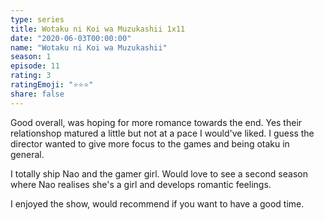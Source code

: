 ```yaml
---
type: series
title: Wotaku ni Koi wa Muzukashii 1x11
date: "2020-06-03T00:00:00"
name: "Wotaku ni Koi wa Muzukashii"
season: 1
episode: 11
rating: 3
ratingEmoji: "⭐️⭐️⭐️"
share: false
---
```


Good overall, was hoping for more romance towards the end. Yes their relationshop matured a little but not at a pace I would've liked. I guess the director wanted to give more focus to the games and being otaku in general.

I totally ship Nao and the gamer girl. Would love to see a second season where Nao realises she's a girl and develops romantic feelings.

I enjoyed the show, would recommend if you want to have a good time.
